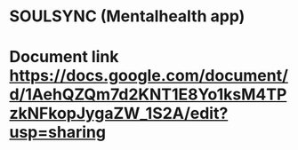 # SOULSYNC (Mentalhealth app)
# Document link https://docs.google.com/document/d/1AehQZQm7d2KNT1E8Yo1ksM4TPzkNFkopJygaZW_1S2A/edit?usp=sharing
